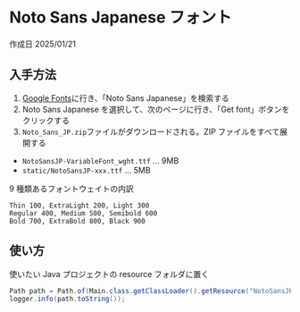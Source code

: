 # Noto Sans Japanese フォント

作成日 2025/01/21

## 入手方法

1. [Google Fonts](https://fonts.google.com/)に行き、「Noto Sans Japanese」を検索する
1. Noto Sans Japanese を選択して、次のページに行き、「Get font」ボタンをクリックする
1. `Noto_Sans_JP.zip`ファイルがダウンロードされる。ZIP ファイルをすべて展開する

- `NotoSansJP-VariableFont_wght.ttf` ... 9MB
- `static/NotoSansJP-xxx.ttf` ... 5MB

9 種類あるフォントウェイトの内訳

```text
Thin 100, ExtraLight 200, Light 300
Regular 400, Medium 500, Semibold 600
Bold 700, ExtraBold 800, Black 900
```

## 使い方

使いたい Java プロジェクトの resource フォルダに置く

```java
Path path = Path.of(Main.class.getClassLoader().getResource("NotoSansJP-Regular.ttf").toURI());
logger.info(path.toString());
```
